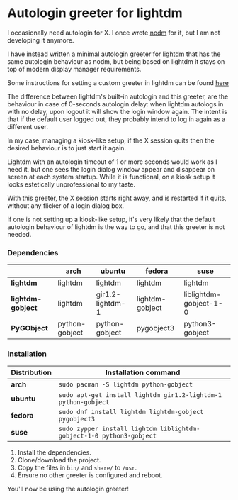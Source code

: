 # Autologin greeter for lightdm

I occasionally need autologin for X. I once wrote [nodm](https://github.com/spanezz/nodm)
for it, but I am not developing it anymore.

I have instead written a minimal autologin greeter for [lightdm](https://freedesktop.org/wiki/Software/LightDM/)
that has the same autologin behaviour as nodm, but being based on lightdm it
stays on top of modern display manager requirements.

Some instructions for setting a custom greeter in lightdm can be found
[here](https://wiki.ubuntu.com/LightDM#Changing_the_Greeter)

The difference between lightdm's built-in autologin and this greeter, are the
behaviour in case of 0-seconds autologin delay: when lightdm autologs in with
no delay, upon logout it will show the login window again. The intent is that
if the default user logged out, they probably intend to log in again as a
different user.

In my case, managing a kiosk-like setup, if the X session quits then the
desired behaviour is to just start it again.

Lightdm with an autologin timeout of 1 or more seconds would work as I need it,
but one sees the login dialog window appear and disappear on screen at each
system startup. While it is functional, on a kiosk setup it looks estetically
unprofessional to my taste.

With this greeter, the X session starts right away, and is restarted if it
quits, without any flicker of a login dialog box.

If one is not setting up a kiosk-like setup, it's very likely that the default
autologin behaviour of lightdm is the way to go, and that this greeter is not
needed.

### Dependencies

|                     | arch           | ubuntu           | fedora          | suse                   |
| ------------------- | -------------- | ---------------- | --------------- | ---------------------- |
| **lightdm**         | lightdm        | lightdm          | lightdm         | lightdm                |
| **lightdm-gobject** | lightdm        | gir1.2-lightdm-1 | lightdm-gobject | liblightdm-gobject-1-0 |
| **PyGObject**       | python-gobject | python-gobject   | pygobject3      | python3-gobject        |

### Installation

| Distribution | Installation command                                                 |
| ------------ | -------------------------------------------------------------------- |
| **arch**     | `sudo pacman -S lightdm python-gobject`                              |
| **ubuntu**   | `sudo apt-get install lightdm gir1.2-lightdm-1 python-gobject`       |
| **fedora**   | `sudo dnf install lightdm lightdm-gobject pygobject3`                |
| **suse**     | `sudo zypper install lightdm liblightdm-gobject-1-0 python3-gobject` |

1. Install the dependencies.
2. Clone/download the project.
3. Copy the files in `bin/` and `share/` to `/usr`.
4. Ensure no other greeter is configured and reboot.

You'll now be using the autologin greeter!
